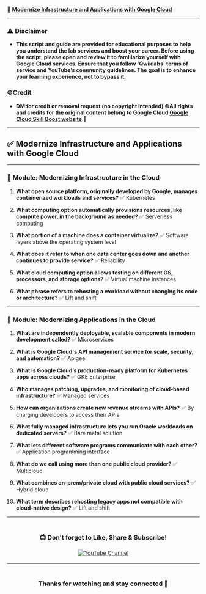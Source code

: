 

📘 **[Modernize Infrastructure and Applications with Google Cloud](https://www.cloudskillsboost.google/course_templates/265)**


---

### ⚠️ Disclaimer

* **This script and guide are provided for educational purposes to help you understand the lab services and boost your career. Before using the script, please open and review it to familiarize yourself with Google Cloud services. Ensure that you follow 'Qwiklabs' terms of service and YouTube’s community guidelines. The goal is to enhance your learning experience, not to bypass it.**

### ©Credit

* **DM for credit or removal request (no copyright intended) ©All rights and credits for the original content belong to Google Cloud [Google Cloud Skill Boost website](https://www.cloudskillsboost.google/)** 🙏

---

## ✅ Modernize Infrastructure and Applications with Google Cloud

---

### 📗 **Module: Modernizing Infrastructure in the Cloud**

1. **What open source platform, originally developed by Google, manages containerized workloads and services?**
   ✅ Kubernetes

2. **What computing option automatically provisions resources, like compute power, in the background as needed?**
   ✅ Serverless computing

3. **What portion of a machine does a container virtualize?**
   ✅ Software layers above the operating system level

4. **What does it refer to when one data center goes down and another continues to provide service?**
   ✅ Reliability

5. **What cloud computing option allows testing on different OS, processors, and storage options?**
   ✅ Virtual machine instances

6. **What phrase refers to rehosting a workload without changing its code or architecture?**
   ✅ Lift and shift

---

### 📘 **Module: Modernizing Applications in the Cloud**

1. **What are independently deployable, scalable components in modern development called?**
   ✅ Microservices

2. **What is Google Cloud's API management service for scale, security, and automation?**
   ✅ Apigee

3. **What is Google Cloud’s production-ready platform for Kubernetes apps across clouds?**
   ✅ GKE Enterprise

4. **Who manages patching, upgrades, and monitoring of cloud-based infrastructure?**
   ✅ Managed services

5. **How can organizations create new revenue streams with APIs?**
   ✅ By charging developers to access their APIs

6. **What fully managed infrastructure lets you run Oracle workloads on dedicated servers?**
   ✅ Bare metal solution

7. **What lets different software programs communicate with each other?**
   ✅ Application programming interface

8. **What do we call using more than one public cloud provider?**
   ✅ Multicloud

9. **What combines on-prem/private cloud with public cloud services?**
   ✅ Hybrid cloud

10. **What term describes rehosting legacy apps not compatible with cloud-native design?**
    ✅ Lift and shift

---

<div align="center" style="padding: 5px;">
  <h3>📺 Don't forget to Like, Share & Subscribe!</h3>

  <a href="https://www.youtube.com/@ArcadeGenius-z1">
    <img src="https://img.shields.io/badge/YouTube-Arcade%20Genius-FF0000?style=for-the-badge&logo=youtube&logoColor=white" alt="YouTube Channel">
  </a>
</div>

---

<div align="center" style="padding: 5px;">
  <h3>Thanks for watching and stay connected 🙂</h3>
</div>

